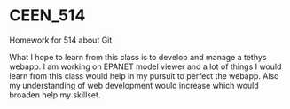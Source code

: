 # CEEN_514
Homework for 514 about Git


What I hope to learn from this class is to develop and manage a tethys webapp. I am working on EPANET model viewer and a lot of things I would learn from this class would help in my pursuit to perfect the webapp. Also my understanding of web development would increase which would broaden help my skillset.
